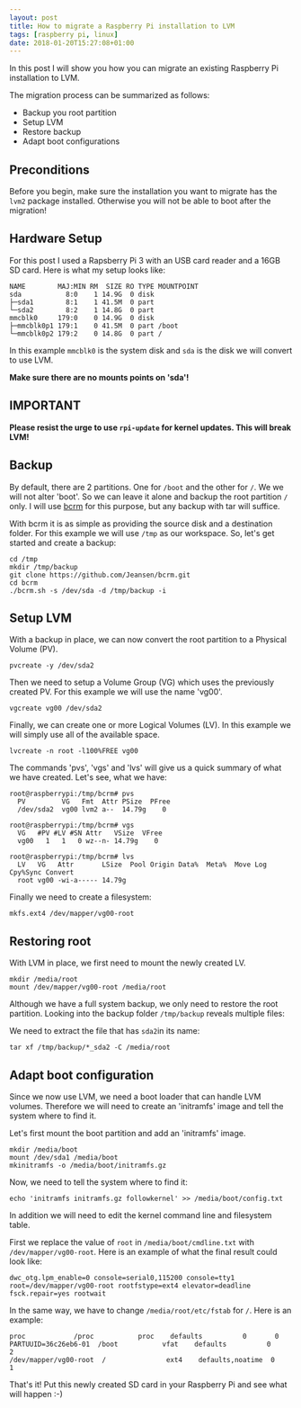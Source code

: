 ```yaml
---
layout: post
title: How to migrate a Raspberry Pi installation to LVM
tags: [raspberry pi, linux]
date: 2018-01-20T15:27:08+01:00
---
```


In this post I will show you how you can migrate an existing Raspberry Pi installation to LVM.

The migration process can be summarized as follows:
- Backup you root partition
- Setup LVM
- Restore backup
- Adapt boot configurations


## Preconditions

Before you begin, make sure the installation you want to migrate has the `lvm2` package installed. Otherwise you will not be
able to boot after the migration!

## Hardware Setup
For this post I used a Rapsberry Pi 3 with an USB card reader and a 16GB SD card. Here is what my setup looks like:

    NAME        MAJ:MIN RM  SIZE RO TYPE MOUNTPOINT
    sda           8:0    1 14.9G  0 disk 
    ├─sda1        8:1    1 41.5M  0 part 
    └─sda2        8:2    1 14.8G  0 part 
    mmcblk0     179:0    0 14.9G  0 disk 
    ├─mmcblk0p1 179:1    0 41.5M  0 part /boot
    └─mmcblk0p2 179:2    0 14.8G  0 part /

In this example `mmcblk0` is the system disk and `sda` is the disk we will convert to use LVM.

__Make sure there are no mounts points on 'sda'!__


## IMPORTANT

__Please resist the urge to use `rpi-update` for kernel updates. This will break LVM!__


## Backup

By default, there are 2 partitions. One for `/boot` and the other for `/`. We we will not alter 'boot'. So we can leave 
it alone and backup the root partition `/` only. I will use [bcrm](https://github.com/jeansen/bcrm) for this purpose, 
but any backup with tar will suffice.

With bcrm it is as simple as providing the source disk and a destination folder. For this example we will
use `/tmp` as our workspace. So, let's get started and create a backup:

    cd /tmp
    mkdir /tmp/backup
    git clone https://github.com/Jeansen/bcrm.git 
    cd bcrm
    ./bcrm.sh -s /dev/sda -d /tmp/backup -i
    
## Setup LVM

With a backup in place, we can now convert the root partition to a Physical Volume (PV).

    pvcreate -y /dev/sda2
    
Then we need to setup a Volume Group (VG) which uses the previously created PV. For this example we will use the name 
'vg00'.

    vgcreate vg00 /dev/sda2
    
Finally, we can create one or more Logical Volumes (LV). In this example we will simply use all of the available space.

    lvcreate -n root -l100%FREE vg00
    
The commands 'pvs', 'vgs' and 'lvs' will give us a quick summary of what we have created. Let's see, what we have:
    
    root@raspberrypi:/tmp/bcrm# pvs
      PV         VG   Fmt  Attr PSize  PFree
      /dev/sda2  vg00 lvm2 a--  14.79g    0 
    
    root@raspberrypi:/tmp/bcrm# vgs
      VG   #PV #LV #SN Attr   VSize  VFree
      vg00   1   1   0 wz--n- 14.79g    0 
      
    root@raspberrypi:/tmp/bcrm# lvs
      LV   VG   Attr       LSize  Pool Origin Data%  Meta%  Move Log Cpy%Sync Convert
      root vg00 -wi-a----- 14.79g 
      

      
Finally we need to create a filesystem:

    mkfs.ext4 /dev/mapper/vg00-root

## Restoring root

With LVM in place, we first need to mount the newly created LV.

    mkdir /media/root
    mount /dev/mapper/vg00-root /media/root
    
Although we have a full system backup, we only need to restore the root partition. Looking into the backup folder `/tmp/backup` 
reveals multiple files:


We need to extract the file that has `sda2`in its name:

    tar xf /tmp/backup/*_sda2 -C /media/root
    
## Adapt boot configuration

Since we now use LVM, we need a boot loader that can handle LVM volumes. Therefore we will need to create an 'initramfs'
image and tell the system where to find it.

Let's first mount the boot partition and add an 'initramfs' image.

    mkdir /media/boot
    mount /dev/sda1 /media/boot
    mkinitramfs -o /media/boot/initramfs.gz
    
Now, we need to tell the system where to find it:

    echo 'initramfs initramfs.gz followkernel' >> /media/boot/config.txt

    
In addition we will need to edit the kernel command line and filesystem table. 

First we replace the value of `root` in `/media/boot/cmdline.txt` with `/dev/mapper/vg00-root`. Here is an example
of what the final result could look like:

    dwc_otg.lpm_enable=0 console=serial0,115200 console=tty1 root=/dev/mapper/vg00-root rootfstype=ext4 elevator=deadline fsck.repair=yes rootwait

In the same way, we have to change `/media/root/etc/fstab` for `/`. Here is an example:

    proc            /proc           proc    defaults          0       0
    PARTUUID=36c26eb6-01  /boot           vfat    defaults          0       2
    /dev/mapper/vg00-root  /               ext4    defaults,noatime  0       1

That's it! Put this newly created SD card in your Raspberry Pi and see what will happen :-) 
    
[^1]: After all, restoring the previous backup would overwrite your current LVM setup!
